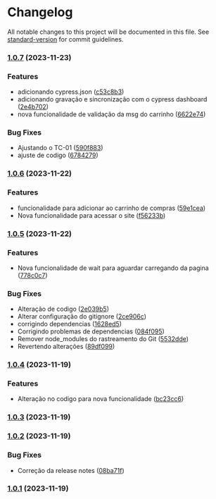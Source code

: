 # Changelog

All notable changes to this project will be documented in this file. See [standard-version](https://github.com/conventional-changelog/standard-version) for commit guidelines.

### [1.0.7](https://github.com/krolcm/seminario-devops-grupo-03/compare/v1.0.6...v1.0.7) (2023-11-23)


### Features

* adicionando cypress.json ([c53c8b3](https://github.com/krolcm/seminario-devops-grupo-03/commit/c53c8b3b092364f92c62a7c7f85df02cffca8348))
* adicionando gravação e sincronização com o cypress dashboard ([2e4b702](https://github.com/krolcm/seminario-devops-grupo-03/commit/2e4b702fb6c4444f8fefe53188fd0a258616728b))
* nova funcionalidade de validação da msg do carrinho ([6622e74](https://github.com/krolcm/seminario-devops-grupo-03/commit/6622e7496c70d6eaa3d6e9ad55aa169e95b9eaee))


### Bug Fixes

* Ajustando o TC-01 ([590f883](https://github.com/krolcm/seminario-devops-grupo-03/commit/590f8838e36bc787c7c7ad0b004d08e63015120e))
* ajuste de codigo ([6784279](https://github.com/krolcm/seminario-devops-grupo-03/commit/6784279ba00d90df5af1292073091becb9666fad))

### [1.0.6](https://github.com/krolcm/seminario-devops-grupo-03/compare/v1.0.5...v1.0.6) (2023-11-22)


### Features

* funcionalidade para adicionar ao carrinho de compras ([59e1cea](https://github.com/krolcm/seminario-devops-grupo-03/commit/59e1cea62d1c309c04e1b5d577a7c0c40dfb16ec))
* Nova funcionalidade para acessar o site ([f56233b](https://github.com/krolcm/seminario-devops-grupo-03/commit/f56233b4431149b00afc9082eda76d4d3041f50b))

### [1.0.5](https://github.com/krolcm/seminario-devops-grupo-03/compare/v1.0.4...v1.0.5) (2023-11-22)


### Features

* Nova funcionalidade de wait para aguardar carregando da pagina ([778c0c7](https://github.com/krolcm/seminario-devops-grupo-03/commit/778c0c78169fc8def8e97f085406c162aa23d482))


### Bug Fixes

* Alteração de codigo ([2e039b5](https://github.com/krolcm/seminario-devops-grupo-03/commit/2e039b582e3a0aa2762b62d0213db07f2d399611))
* Alterar configuração do gitignore ([2ce906c](https://github.com/krolcm/seminario-devops-grupo-03/commit/2ce906c654fca8afdea6bd0b83947a8dcb1e437d))
* corrigindo dependencias ([1628ed5](https://github.com/krolcm/seminario-devops-grupo-03/commit/1628ed51c1c099df3cc7a8ad7ba709fea831a891))
* Corrigindo problemas de dependencias ([084f095](https://github.com/krolcm/seminario-devops-grupo-03/commit/084f0956d5d8f6a5b6882411971231a519125569))
* Remover node_modules do rastreamento do Git ([5532dde](https://github.com/krolcm/seminario-devops-grupo-03/commit/5532dde0eab8d3e274310d0d22796957ee25a546))
* Revertendo alterações ([89df099](https://github.com/krolcm/seminario-devops-grupo-03/commit/89df099f39609cb5a9fbdae7bf0f0df414ce1cf3))

### [1.0.4](https://github.com/krolcm/seminario-devops-grupo-03/compare/v1.0.3...v1.0.4) (2023-11-19)


### Features

* Alteração no codigo para nova funcionalidade ([bc23cc6](https://github.com/krolcm/seminario-devops-grupo-03/commit/bc23cc627550a545f98f59e6d82f83a74c27757f))

### [1.0.3](https://github.com/krolcm/seminario-devops-grupo-03/compare/v1.0.2...v1.0.3) (2023-11-19)

### [1.0.2](https://github.com/krolcm/seminario-devops-grupo-03/compare/v1.0.1...v1.0.2) (2023-11-19)


### Bug Fixes

* Correção da release notes ([08ba71f](https://github.com/krolcm/seminario-devops-grupo-03/commit/08ba71f509f34ad8185552f0c5ce8763b6b8773a))

### [1.0.1](https://github.com/krolcm/seminario-devops-grupo-03/compare/v1.0.0...v1.0.1) (2023-11-19)
